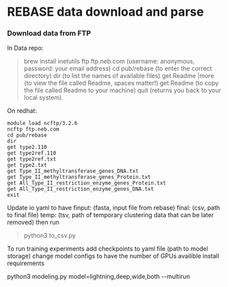 # REBASE data download and parse
### Download data from FTP
In Data repo:
> brew install inetutils
>ftp ftp.neb.com     (username: anonymous, password: your email address)
>cd pub/rebase       (to enter the correct directory)
>dir                 (to list the names of available files)
>get Readme |more    (to view the file called Readme, spaces matter!)
>get Readme          (to copy the file called Readme to your machine)
>quit                (returns you back to your local system).

On redhat:
```
module load ncftp/3.2.6
ncftp ftp.neb.com
cd pub/rebase
dir
get type2.110
get type2ref.110
get type2ref.txt
get type2.txt
get Type_II_methyltransferase_genes_DNA.txt
get Type_II_methyltransferase_genes_Protein.txt
get All_Type_II_restriction_enzyme_genes_Protein.txt
get All_Type_II_restriction_enzyme_genes_DNA.txt
exit
```

Update io yaml to have 
finput:  (fasta, input file from rebase)
final: (csv, path to final file)
temp: (tsv, path of temporary clustering data that can be later removed)
then run 
> python3 to_csv.py



To run training experiments 
add checkpoints to yaml file (path to model storage)
change model configs to have the number of GPUs availible
install requirements

python3 modeling.py model=lightning,deep,wide,both --multirun